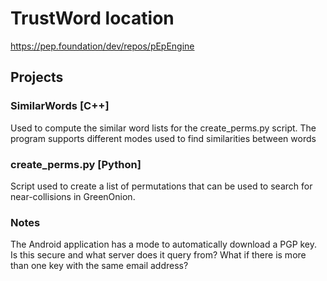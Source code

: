 # TrustWord location
https://pep.foundation/dev/repos/pEpEngine

## Projects

### SimilarWords [C++]
Used to compute the similar word lists for the create_perms.py script.
The program supports different modes used to find similarities between words

### create_perms.py [Python]
Script used to create a list of permutations that can be used to search for near-collisions in GreenOnion.

### Notes
The Android application has a mode to automatically download a PGP key. Is this secure and what server does it query from? What if there is more than one key with the same email address?
